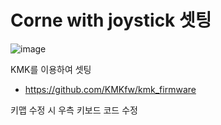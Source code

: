 # Corne with joystick 셋팅

![image](corne.jpg)

KMK를 이용하여 셋팅
- https://github.com/KMKfw/kmk_firmware

키맵 수정 시 우측 키보드 코드 수정
